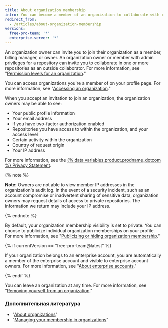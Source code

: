 ```yaml
---
title: About organization membership
intro: You can become a member of an organization to collaborate with coworkers or open-source contributors across many repositories at once.
redirect_from:
  - /articles/about-organization-membership
versions:
  free-pro-team: '*'
  enterprise-server: '*'
---
```


An organization owner can invite you to join their organization as a member, billing manager, or owner. An organization owner or member with admin privileges for a repository can invite you to collaborate in one or more repositories as an outside collaborator. For more information, see "[Permission levels for an organization](/articles/permission-levels-for-an-organization)."

You can access organizations you're a member of on your profile page. For more information, see "[Accessing an organization](/articles/accessing-an-organization)."

When you accept an invitation to join an organization, the organization owners may be able to see:

- Your public profile information
- Your email address
- If you have two-factor authorization enabled
- Repositories you have access to within the organization, and your access level
- Certain activity within the organization
- Country of request origin
- Your IP address

For more information, see the <a href="/articles/github-privacy-statement/" class="dotcom-only">{% data variables.product.prodname_dotcom %} Privacy Statement</a>.

  {% note %}

  **Note:** Owners are not able to view member IP addresses in the organization's audit log. In the event of a security incident, such as an account compromise or inadvertent sharing of sensitive data, organization owners may request details of access to private repositories. The information we return may include your IP address.

  {% endnote %}

By default, your organization membership visibility is set to private. You can choose to publicize individual organization memberships on your profile. For more information, see "[Publicizing or hiding organization membership](/articles/publicizing-or-hiding-organization-membership)."

{% if currentVersion == "free-pro-team@latest" %}

If your organization belongs to an enterprise account, you are automatically a member of the enterprise account and visible to enterprise account owners. For more information, see "[About enterprise accounts](/articles/about-enterprise-accounts)."

{% endif %}

You can leave an organization at any time. For more information, see "[Removing yourself from an organization](/articles/removing-yourself-from-an-organization)."

### Дополнительная литература

- "[About organizations](/articles/about-organizations)"
- "[Managing your membership in organizations](/articles/managing-your-membership-in-organizations)"
